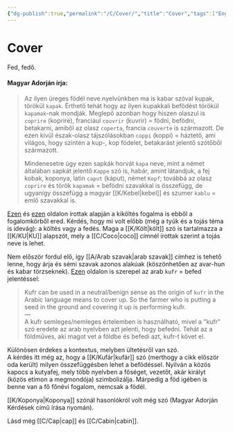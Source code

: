 ```yaml
---
{"dg-publish":true,"permalink":"/C/Cover/","title":"Cover","tags":["Englishtexttranslated"],"created":"2023-11-05T02:53","updated":"2024-10-25T16:22"}
---
```



# Cover

Fed, fedő.  

#### Magyar Adorján írja:  

> Az ilyen üreges födél neve nyelvünkben ma is kabar szóval kupak, törökül `kapak`. Érthető tehát hogy az ilyen kupakkali befödést törökül `kapamak`-nak mondják. Meglepő azonban hogy hiszen olaszul is `coprire` (koprire), franciául `couvrir` (kuvrir) = födni, befödni, betakarni, amiből az olasz `coperta`, francia `couverte` is származott. De ezen kívül észak-olasz tájszólásokban `coppi` (koppi) = háztető, ami világos, hogy szintén a kup-, kop födelet, betakarást jelentő szótőből származott.  
>
> Mindenesetre úgy ezen sapkák horvát `kapa` neve, mint a német általában sapkát jelentő `Kappe` szó is, habár, amint látandjuk, a fej kobak, koponya, latin `caput` (káput), német `Kopf`; továbbá az olasz `coprire` és török `kapamak` = befödni szavakkal is összefügg, de ugyanígy összefügg a magyar [[K/Kebel\|kebel]] és szumer `kablu` = emlő szavakkal is.  

[Ezen](https://en.wiktionary.org/wiki/couver) és [ezen](https://www.britannica.com/topic/couvade) oldalon írottak alapján a kiköltés fogalma is ebből a fogalomkörből ered. Kérdés, hogy mi volt előbb (még a tyúk és a tojás téma is idevág): a költés vagy a fedés. Maga a [[K/Költ\|költ]] szó is tartalmazza a [[K/KU\|KU]] alapszót, mely a [[C/Coco\|coco]] címnél írottak szerint a tojás neve is lehet.  

Nem először fordul elő, így [[A/Arab szavak\|arab szavak]] címhez is tehető lenne, hogy árja és sémi szavak azonos alakúak (köszönhetően az avar-hun és kabar törzseknek). [Ezen](https://www.whyislam.org/common-ground/whatiskafir/) oldalon is szerepel az arab `kufr` = befed jelentéssel:  
> Kufr can be used in a neutral/benign sense as the origin of `kufr` in the Arabic language means to cover up. So the farmer who is putting a seed in the ground and covering it up is performing kufr.  
> —  
> A kufr semleges/nemleges értelemben is használható, mivel a "kufr" szó eredete az arab nyelvben azt jelenti, hogy befedni. Tehát az a földműves, aki magot vet a földbe és befedi azt, kufr-t követ el.  

Különösen érdekes a kontextus, melyben ültetésről van szó.  
A kérdés itt még az, hogy a [[K/Kufár\|kufár]] szó (merthogy a cikk először oda került) milyen összefüggésben lehet a befödéssel. Nyilván a közös kapocs a kutyafej, mely több nyelvben a főséget, vezetőt, akár királyt (közös etimon a megmondója) szimbolizálja. Márpedig a föd igében is benne van a fő főnévi fogalom, nemcsak a födél.  

[[K/Koponya\|Koponya]] szónál hasonlókról volt még szó (Magyar Adorján Kérdések című írása nyomán).  
  
Lásd még [[C/Cap\|cap]] és [[C/Cabin\|cabin]].  